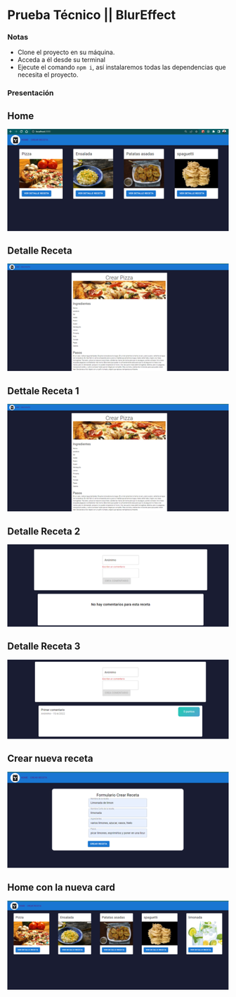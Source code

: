 # Prueba Técnico || BlurEffect

### Notas

- Clone el proyecto en su máquina.
- Acceda a él desde su terminal
- Ejecute el comando `npm i`, así instalaremos todas las dependencias que necesita el proyecto.

### Presentación

## Home

![Imagén Home](./public/HomeRecipes.png)

## Detalle Receta

![Imagén Home](./public/RecipeDetail1.png)

## Dettale Receta 1

![Detalle receta parte 1](./public/RecipeDetail1.png)

## Detalle Receta 2

![Detalle receta parte 2](./public/RecipeDetail2_WithouComentaries.png)

## Detalle Receta 3

![Detalle receta parte 3](./public/RecipeDetail2_WithComentaries.png)

## Crear nueva receta

![Formulario crear nueva receta](./public//FormCreateRecipe.png)

## Home con la nueva card

![Home con la nueva card (limonada)](./public//NewsRecipesHome.png)
